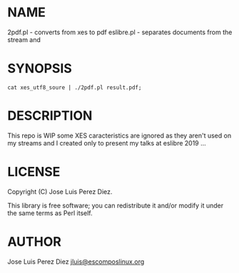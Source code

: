 # NAME

2pdf.pl - converts from xes to pdf
eslibre.pl - separates documents from the stream and 

# SYNOPSIS

    cat xes_utf8_soure | ./2pdf.pl result.pdf;

# DESCRIPTION

This repo is WIP some XES caracteristics are ignored as they aren't used on my streams
and I created only to present my talks at eslibre 2019 ...

# LICENSE

Copyright (C) Jose Luis Perez Diez.

This library is free software; you can redistribute it and/or modify
it under the same terms as Perl itself.

# AUTHOR

Jose Luis Perez Diez <jluis@escomposlinux.org>
